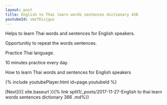 ```yaml
---
layout: post
title: English to Thai learn words sentences dictionary 420 
youtubeId: vmzTKixjguc
---
```

 
 
Helps to learn Thai words and sentences for English speakers.

Opportunitiy to repeat the words sentences. 

Practice Thai language. 
 
10 minutes practice every day. 
 
How to learn Thai words and sentences for English speakers 
 
{% include youtubePlayer.html id=page.youtubeId %}
 
 
[Next]({{ site.baseurl }}{% link  split1/_posts/2017-11-27-English to thai learn words sentences dictionary 366 .md%})
 

